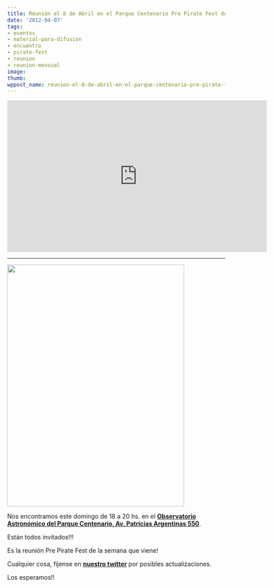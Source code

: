 ```yaml
---
title: Reunión el 8 de Abril en el Parque Centenario Pre Pirate Fest del 14 de Abril
date: '2012-04-07'
tags:
- eventos
- material-para-difusion
- encuentro
- pirate-fest
- reunion
- reunion-mensual
image: 
thumb: 
wppost_name: reunion-el-8-de-abril-en-el-parque-centenario-pre-pirate-fest-del-14-de-abril
---
```


<iframe src="https://maps.google.com/maps?q=Av+Patricias+Argentinas+550,+Caballito,+Ciudad+Aut%C3%B3noma+de+Buenos+Aires,+Capital+Federal,+Argentina&amp;hl=es&amp;ie=UTF8&amp;geocode=FfTx7_0dzEyE_A&amp;hnear=Av+Patricias+Argentinas+550,+Caballito,+Ciudad+Aut%C3%B3noma+de+Buenos+Aires,+Argentina&amp;t=m&amp;vpsrc=0&amp;hq=&amp;z=14&amp;ll=-34.606604,-58.438452&amp;output=embed" frameborder="0" marginwidth="0" marginheight="0" scrolling="no" width="600" height="350"></iframe>

<hr />

<a href="https://partidopirata.com.ar/wp-content/uploads/2011/12/Convocacao_pirata.png"><img class="alignleft size-full wp-image-2463" title="Convocacao_pirata" src="https://partidopirata.com.ar/wp-content/uploads/2011/12/Convocacao_pirata.png" alt="" width="409" height="558" /></a>

Nos encontramos este domingo de 18 a 20 hs. en el <strong><a href="https://maps.google.com/maps?q=Av+Patricias+Argentinas+550,+Caballito,+Ciudad+Aut%C3%B3noma+de+Buenos+Aires,+Capital+Federal,+Argentina&amp;hl=es&amp;ie=UTF8&amp;geocode=FfTx7_0dzEyE_A&amp;hnear=Av+Patricias+Argentinas+550,+Caballito,+Ciudad+Aut%C3%B3noma+de+Buenos+Aires,+Argentina&amp;t=m&amp;z=16&amp;vpsrc=0" target="_blank">Observatorio Astronómico del Parque Centenario, Av. Patricias Argentinas 550</a></strong>.

Están todos invitados!!!

Es la reunión Pre Pirate Fest de la semana que viene!

Cualquier cosa, fíjense en <strong><a href="https://twitter.com/#!/partidopirataar" target="_blank">nuestro twitter</a></strong> por posibles actualizaciones.

Los esperamos!!
